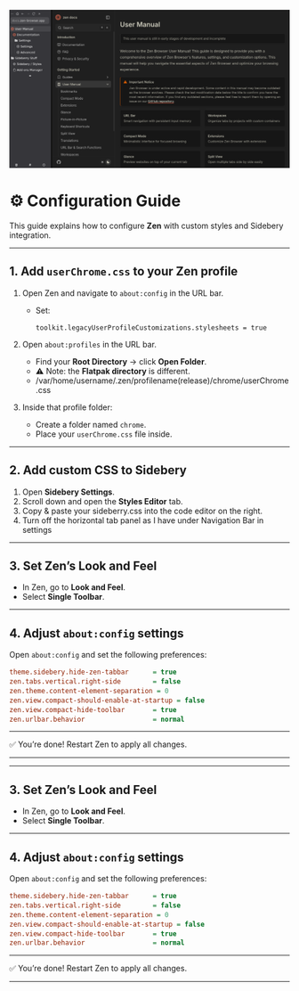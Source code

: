 ![Demo](assets/demo.png)

# ⚙️ Configuration Guide

This guide explains how to configure **Zen** with custom styles and Sidebery integration.

---

## 1. Add `userChrome.css` to your Zen profile

1. Open Zen and navigate to `about:config` in the URL bar.

   * Set:

     ```
     toolkit.legacyUserProfileCustomizations.stylesheets = true
     ```

2. Open `about:profiles` in the URL bar.

   * Find your **Root Directory** → click **Open Folder**.
   * ⚠️ Note: the **Flatpak directory** is different.
   * /var/home/username/.zen/profilename(release)/chrome/userChrome.css

3. Inside that profile folder:

   * Create a folder named `chrome`.
   * Place your `userChrome.css` file inside.

---

## 2. Add custom CSS to Sidebery

1. Open **Sidebery Settings**.
2. Scroll down and open the **Styles Editor** tab.
3. Copy & paste your sideberry.css into the code editor on the right.
4. Turn off the horizontal tab panel as I have under Navigation Bar in settings 

---

## 3. Set Zen’s Look and Feel

* In Zen, go to **Look and Feel**.
* Select **Single Toolbar**.

---

## 4. Adjust `about:config` settings

Open `about:config` and set the following preferences:

```ini
theme.sidebery.hide-zen-tabbar      = true
zen.tabs.vertical.right-side        = false
zen.theme.content-element-separation = 0
zen.view.compact-should-enable-at-startup = false
zen.view.compact-hide-toolbar       = true
zen.urlbar.behavior                 = normal
```

---

✅ You’re done! Restart Zen to apply all changes.

---



---

## 3. Set Zen’s Look and Feel

* In Zen, go to **Look and Feel**.
* Select **Single Toolbar**.

---

## 4. Adjust `about:config` settings

Open `about:config` and set the following preferences:

```ini
theme.sidebery.hide-zen-tabbar      = true
zen.tabs.vertical.right-side        = false
zen.theme.content-element-separation = 0
zen.view.compact-should-enable-at-startup = false
zen.view.compact-hide-toolbar       = true
zen.urlbar.behavior                 = normal
```

---

✅ You’re done! Restart Zen to apply all changes.

---


